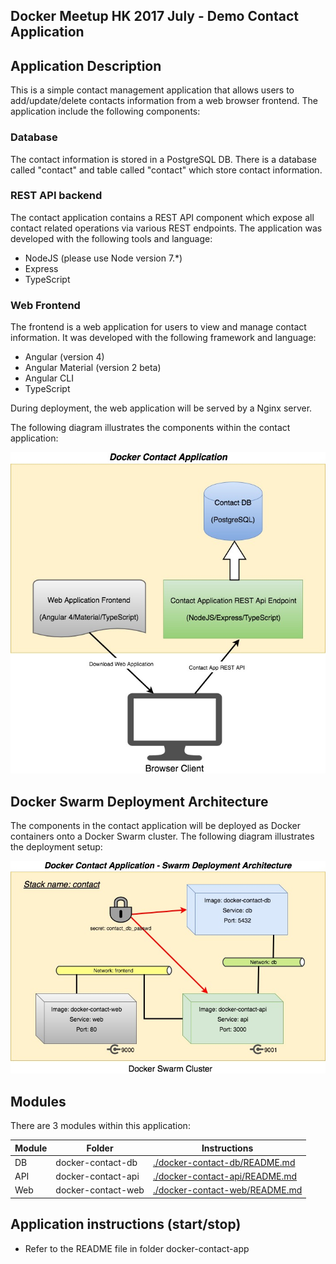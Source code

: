 Docker Meetup HK 2017 July - Demo Contact Application
-----------------------------------------------------

## Application Description
This is a simple contact management application that allows users to add/update/delete contacts information from a web browser frontend. The application include the following components:

### Database
The contact information is stored in a PostgreSQL DB. There is a database called "contact" and table called "contact" which store contact information.

### REST API backend
The contact application contains a REST API component which expose all contact related operations via various REST endpoints. The application was developed with the following tools and language:
* NodeJS (please use Node version 7.*)
* Express
* TypeScript

### Web Frontend
The frontend is a web application for users to view and manage contact information. It was developed with the following framework and language:
* Angular (version 4)
* Angular Material (version 2 beta)
* Angular CLI
* TypeScript

During deployment, the web application will be served by a Nginx server.

The following diagram illustrates the components within the contact application:

![Docker Contact Application](images/docker-contact-components.jpg)

## Docker Swarm Deployment Architecture

The components in the contact application will be deployed as Docker containers onto a Docker Swarm cluster. The following diagram illustrates the deployment setup:

![Docker Contact Application - Swarm Architecture](images/docker-contact-swarm-architecture.jpg)

## Modules
There are 3 modules within this application:

| Module | Folder | Instructions |
| ------ | ------ | ------------ |
| DB | docker-contact-db | [./docker-contact-db/README.md](./docker-contact-db/README.md) |
| API | docker-contact-api | [./docker-contact-api/README.md](./docker-contact-api/README.md)  |
| Web | docker-contact-web | [./docker-contact-web/README.md](./docker-contact-web/README.md) |

## Application instructions (start/stop)
* Refer to the README file in folder docker-contact-app
